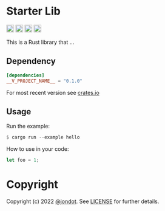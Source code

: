 Starter Lib
===========

[<img alt="github" src="https://img.shields.io/badge/github-__V_REPO_NAME__-8dagcb?style=for-the-badge&labelColor=555555&logo=github" height="20">](https://github.com/__V_REPO_NAME__)
[<img alt="crates.io" src="https://img.shields.io/crates/v/__V_PROJECT_NAME__.svg?style=for-the-badge&color=fc8d62&logo=rust" height="20">](https://crates.io/crates/__V_PROJECT_NAME__)
[<img alt="docs.rs" src="https://img.shields.io/badge/docs.rs-__V_PROJECT_NAME__-66c2a5?style=for-the-badge&labelColor=555555&logo=docs.rs" height="20">](https://docs.rs/__V_PROJECT_NAME__)
[<img alt="build status" src="https://img.shields.io/github/actions/workflow/status/__V_REPO_NAME__/build.yml?branch=master&style=for-the-badge" height="20">](https://github.com/__V_REPO_NAME__/actions?query=branch%3Amaster)

This is a Rust library that ...

## Dependency

```toml
[dependencies]
__V_PROJECT_NAME__ = "0.1.0"
```

For most recent version see [crates.io](https://crates.io/crates/__V_PROJECT_NAME__)


## Usage

Run the example:

```rust
$ cargo run --example hello
```

How to use in your code:

```rust
let foo = 1;
```


# Copyright

Copyright (c) 2022 [@jondot](http://twitter.com/jondot). See [LICENSE](LICENSE.txt) for further details.
